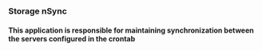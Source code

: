 ### Storage nSync
#### This application is responsible for maintaining synchronization between the servers configured in the crontab
